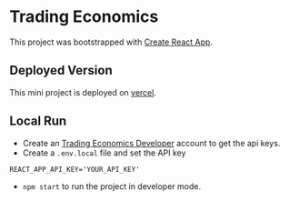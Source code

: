 # Trading Economics

This project was bootstrapped with [Create React App](https://github.com/facebook/create-react-app).

## Deployed Version

This mini project is deployed on [vercel](https://trading-economics.vercel.app).

## Local Run

- Create an [Trading Economics Developer](https://developer.tradingeconomics.com) account to get the api keys.
- Create a `.env.local` file and set the API key

`REACT_APP_API_KEY='YOUR_API_KEY'`

- `npm start` to run the project in developer mode.
